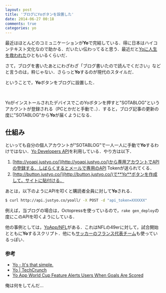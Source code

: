 ```yaml
---
layout: post
title: 'ブログにYoボタンを設置した'
date: 2014-06-27 00:18
comments: true
categories: yo
---
```


最近はほとんどのコミュニケーションが**Yo**で完結している．得に日本はハイコンテキスト文化なので助かる．だいたい伝わってると思う．最近だと[Yoに人生を救われた](http://mizchi.hatenablog.com/entry/2014/06/24/210317)ひともいるくらいだ．

さて，ブログを書いたあとにわざわざ「ブログ書いたので読んでください」などと言うのは，粋じゃない．さらっと**Yo**するのが現代のスタイルだ．

ということで，**Yo**ボタンをブログに設置した．

<div id="yo-button"></div><br>

YoがインストールされたデバイスでこのYoボタンを押すと"SOTABLOG"というアカウントが登録される（PCとかだと手動で..）．すると，ブログ記事の更新の度に"SOTABLOG"から**Yo**が届くようになる．

## 仕組み

といっても自分の個人アカウントが"SOTABLOG"で一人一人に手動で**Yo**するわけではない．[Yo Developers API](https://medium.com/@YoAppStatus/yo-developers-api-e7f2f0ec5c3c)を利用している．やり方は以下．

1. [http://yoapi.justyo.co/](http://yoapi.justyo.co/)から専用アカウントでAPIの登録する．しばらくするとメールで専用のAPI Tokenが送られてくる．
1. [http://button.justyo.co/](http://button.justyo.co/)で**Yo**ボタンを作成して，サイトに貼付ける．

あとは，以下のようにAPIを叩くと購読者全員に対して**Yo**される．

```bash
$ curl http://api.justyo.co/yoall/ -X POST -d "api_token=XXXXXX"
```

例えば，当ブログの場合は，Octopressを使っているので，`rake gen_deploy`の度にこのAPIを叩くようにしている．

他の事例としては，[YoApp/NFL](https://github.com/YoApp/NFL)がある．これはNFLの49erに対して，試合開始とともに**Yo**するスクリプト．他にも[サッカーのフランス代表チーム](http://yoequipedefrance.fr/)も使っているっぽい．

### 参考

- [Yo - It's that simple.](http://www.justyo.co/)
- [Yo | TechCrunch](http://techcrunch.com/2014/06/18/yo-yo/)
- [Yo App World Cup Feature Alerts Users When Goals Are Scored](http://www.ibtimes.com/yo-app-world-cup-feature-alerts-users-when-goals-are-scored-1608964)

俺は何をしてんだ...
